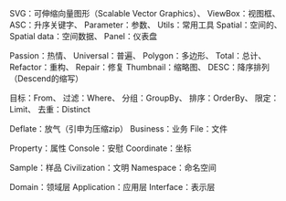 SVG：可伸缩向量图形（Scalable Vector Graphics）、
ViewBox：视图框、
ASC：升序关键字、
Parameter：参数、
Utils：常用工具
Spatial：空间的、
Spatial data：空间数据、
Panel：仪表盘

Passion：热情、
Universal：普遍、
Polygon：多边形、
Total：总计、
Refactor：重构、
Repair：修复
Thumbnail：缩略图、
DESC：降序排列（Descend的缩写）

目标：From、
过滤：Where、
分组：GroupBy、
排序：OrderBy、
限定：Limit、
去重：Distinct

Deflate：放气（引申为压缩zip）
Business：业务
File：文件

Property：属性
Console：安慰
Coordinate：坐标

Sample：样品
Civilization：文明
Namespace：命名空间

Domain：领域层
Application：应用层
Interface：表示层
